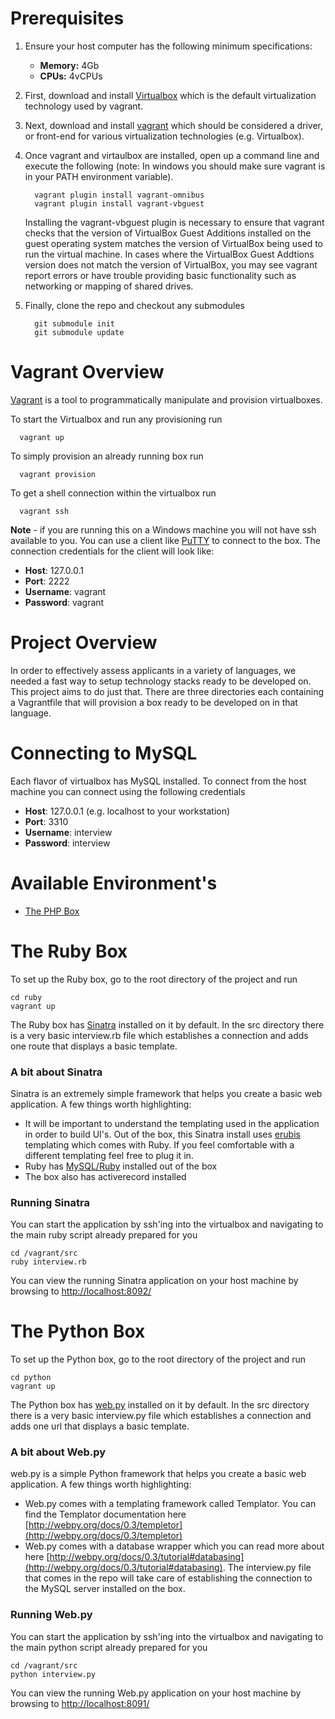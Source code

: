 # Prerequisites
1. Ensure your host computer has the following minimum specifications:
   * __Memory:__ 4Gb
   * __CPUs:__ 4vCPUs

2. First, download and install [Virtualbox](https://www.virtualbox.org/) which is the default virtualization technology used by vagrant.

3. Next, download and install [vagrant](http://www.vagrantup.com/) which should be considered a driver, or front-end for various virtualization technologies (e.g. Virtualbox).

4. Once vagrant and virtaulbox are installed, open up a command line and execute the following (note: In windows you should make sure vagrant is in your PATH environment variable).
        
         vagrant plugin install vagrant-omnibus
         vagrant plugin install vagrant-vbguest

   Installing the vagrant-vbguest plugin is necessary to ensure that vagrant checks that the version of VirtualBox Guest       Additions installed on the guest operating system matches the version of VirtualBox being used to run the virtual       machine. In cases where the VirtualBox Guest Addtions version does not match the version of VirtualBox, you may see vagrant report errors or have trouble providing basic functionality such as networking or mapping of shared drives.

5. Finally, clone the repo and checkout any submodules

         git submodule init
         git submodule update

# Vagrant Overview

[Vagrant](http://www.vagrantup.com/) is a tool to programmatically manipulate and provision virtualboxes.

To start the Virtualbox and run any provisioning run

      vagrant up

 
To simply provision an already running box run

      vagrant provision
    
To get a shell connection within the virtualbox run 

      vagrant ssh
      
**Note** - if you are running this on a Windows machine you will not have ssh available to you. You can use a client like [PuTTY](http://www.putty.org/) to connect to the box. The connection credentials for the client will look like:

* **Host**: 127.0.0.1
* **Port**: 2222
* **Username**: vagrant
* **Password**: vagrant

# Project Overview

In order to effectively assess applicants in a variety of languages, we needed a fast way to setup technology stacks ready to be developed on. This project aims to do just that. There are three directories each containing a Vagrantfile that will provision a box ready to be developed on in that language.

# Connecting to MySQL
Each flavor of virtualbox has MySQL installed. To connect from the host machine you can connect using the following credentials

* **Host**: 127.0.0.1 (e.g. localhost to your workstation)
* **Port**: 3310 
* **Username**: interview
* **Password**: interview

# Available Environment's

* [The PHP Box](php/README.md)
 
# The Ruby Box
To set up the Ruby box, go to the root directory of the project and run

    cd ruby
    vagrant up

The Ruby box has [Sinatra](http://www.sinatrarb.com/) installed on it by default. In the src directory there is a very basic interview.rb file which establishes a connection and adds one route that displays a basic template.
### A bit about Sinatra
Sinatra is an extremely simple framework that helps you create a basic web application. A few things worth highlighting:
* It will be important to understand the templating used in the application in order to build UI's. Out of the box, this Sinatra install uses [erubis](http://www.kuwata-lab.com/erubis/) templating which comes with Ruby. If you feel comfortable with a different templating feel free to plug it in.
* Ruby has [MySQL/Ruby](http://www.tmtm.org/en/mysql/ruby/) installed out of the box
* The box also has activerecord installed

### Running Sinatra
You can start the application by ssh'ing into the virtualbox and navigating to the main ruby script already prepared for you

    cd /vagrant/src
    ruby interview.rb

You can view the running Sinatra application on your host machine by browsing to [http://localhost:8092/](https://localhost:8092/)

# The Python Box
To set up the Python box, go to the root directory of the project and run

    cd python
    vagrant up

The Python box has [web.py](http://webpy.org/) installed on it by default. In the src directory there is a very basic interview.py file which establishes a connection and adds one url that displays a basic template.
### A bit about Web.py
web.py is a simple Python framework that helps you create a basic web application. A few things worth highlighting:
* Web.py comes with a templating framework called Templator. You can find the Templator documentation here [http://webpy.org/docs/0.3/templetor](http://webpy.org/docs/0.3/templetor)
* Web.py comes with a database wrapper which you can read more about here [http://webpy.org/docs/0.3/tutorial#databasing](http://webpy.org/docs/0.3/tutorial#databasing). The interview.py file that comes in the repo will take care of establishing the connection to the MySQL server installed on the box.

### Running Web.py
You can start the application by ssh'ing into the virtualbox and navigating to the main python script already prepared for you

    cd /vagrant/src
    python interview.py

You can view the running Web.py application on your host machine by browsing to [http://localhost:8091/](https://localhost:8091/)

